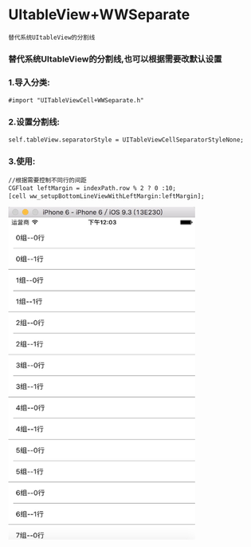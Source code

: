 # UItableView+WWSeparate
    替代系统UItableView的分割线

### 替代系统UItableView的分割线,也可以根据需要改默认设置
### 1.导入分类:
    #import "UITableViewCell+WWSeparate.h"
### 2.设置分割线:
    self.tableView.separatorStyle = UITableViewCellSeparatorStyleNone;
### 3.使用:
    //根据需要控制不同行的间距
    CGFloat leftMargin = indexPath.row % 2 ? 0 :10;
    [cell ww_setupBottomLineViewWithLeftMargin:leftMargin];

<img src="https://raw.githubusercontent.com/spWang/UItableViewSeparate/master/demo.png" width="375" height="667">

